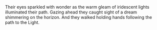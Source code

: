Their eyes sparkled with wonder as the warm gleam of iridescent lights illuminated their path. Gazing ahead they caught sight of a dream shimmering on the horizon. And they walked holding hands following the path to the Light.